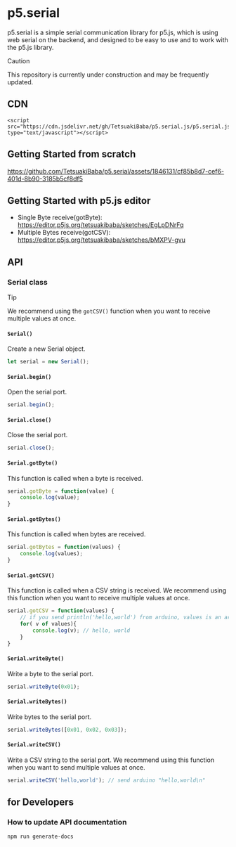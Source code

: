 # p5.serial
p5.serial is a simple serial communication library for p5.js, which is using web serial on the backend, and designed to be easy to use and to work with the p5.js library. 

> [!CAUTION]
> This repository is currently under construction and may be frequently updated.

## CDN
```
<script src="https://cdn.jsdelivr.net/gh/TetsuakiBaba/p5.serial.js/p5.serial.js" type="text/javascript"></script>
```
## Getting Started from scratch
https://github.com/TetsuakiBaba/p5.serial/assets/1846131/cf85b8d7-cef6-401d-8b90-3185b5cf8df5

## Getting Started with p5.js editor
  * Single Byte receive(gotByte): https://editor.p5js.org/tetsuakibaba/sketches/EgLpDNrFq
  * Multiple Bytes receive(gotCSV): https://editor.p5js.org/tetsuakibaba/sketches/bMXPV-gvu



## API
### Serial class
> [!TIP]
> We recommend using the `gotCSV()` function when you want to receive multiple values at once.

#### `Serial()`
Create a new Serial object.
```javascript
let serial = new Serial();
```
#### `Serial.begin()`
Open the serial port.
```javascript
serial.begin();
```

#### `Serial.close()`
Close the serial port.
```javascript
serial.close();
```

#### `Serial.gotByte()`
This function is called when a byte is received.
```javascript
serial.gotByte = function(value) {
    console.log(value);
}
```

#### `Serial.gotBytes()`
This function is called when bytes are received.
```javascript
serial.gotBytes = function(values) {
    console.log(values);
}
```

#### `Serial.gotCSV()`
This function is called when a CSV string is received. We recommend using this function when you want to receive multiple values at once.

```javascript
serial.gotCSV = function(values) {
    // if you send println('hello,world') from arduino, values is an array of number. ex) ['hello', 'world']    
    for( v of values){
        console.log(v); // hello, world
    }
}
```

#### `Serial.writeByte()`
Write a byte to the serial port.
```javascript
serial.writeByte(0x01);
```

#### `Serial.writeBytes()`
Write bytes to the serial port.
```javascript
serial.writeBytes([0x01, 0x02, 0x03]);
```

#### `Serial.writeCSV()`
Write a CSV string to the serial port. We recommend using this function when you want to send multiple values at once.
```javascript
serial.writeCSV('hello,world'); // send arduino "hello,world\n"
```

## for Developers

### How to update API documentation
```bash
npm run generate-docs
```

